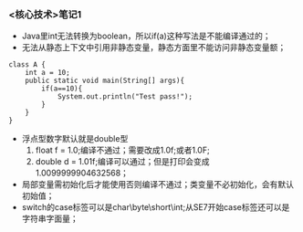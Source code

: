### <核心技术>笔记1
+ Java里int无法转换为boolean，所以if(a)这种写法是不能编译通过的；
+ 无法从静态上下文中引用非静态变量，静态方面里不能访问非静态变量额；
```
class A {
	int a = 10;
	public static void main(String[] args){
		if(a==10){
			System.out.println("Test pass!");
		}
	}
}
```
+ 浮点型数字默认就是double型
   1. float f = 1.0;编译不通过；需要改成1.0f;或者1.0F;
   2. double d = 1.01f;编译可以通过；但是打印会变成1.0099999904632568； 
+ 局部变量需初始化后才能使用否则编译不通过；类变量不必初始化，会有默认初始值；
+ switch的case标签可以是char\byte\short\int;从SE7开始case标签还可以是字符串字面量；
